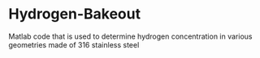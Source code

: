 # Hydrogen-Bakeout
Matlab code that is used to determine hydrogen concentration in various geometries made of 316 stainless steel
